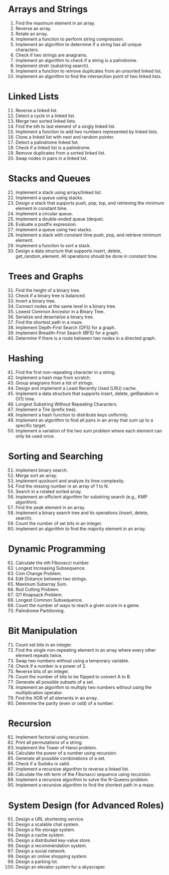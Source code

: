 # Arrays and Strings

1. Find the maximum element in an array.
2. Reverse an array.
3. Rotate an array.
4. Implement a function to perform string compression.
5. Implement an algorithm to determine if a string has all unique characters.
6. Check if two strings are anagrams.
7. Implement an algorithm to check if a string is a palindrome.
8. Implement strstr (substring search).
9. Implement a function to remove duplicates from an unsorted linked list.
10. Implement an algorithm to find the intersection point of two linked lists.

# Linked Lists

11. Reverse a linked list.
12. Detect a cycle in a linked list.
13. Merge two sorted linked lists.
14. Find the kth to last element of a singly linked list.
15. Implement a function to add two numbers represented by linked lists.
16. Clone a linked list with next and random pointer.
17. Detect a palindrome linked list.
18. Check if a linked list is a palindrome.
19. Remove duplicates from a sorted linked list.
20. Swap nodes in pairs in a linked list.

# Stacks and Queues

21. Implement a stack using arrays/linked list.
22. Implement a queue using stacks.
23. Design a stack that supports push, pop, top, and retrieving the minimum element in constant time.
24. Implement a circular queue.
25. Implement a double-ended queue (deque).
26. Evaluate a postfix expression.
27. Implement a queue using two stacks.
28. Implement a stack with constant time push, pop, and retrieve minimum element.
29. Implement a function to sort a stack.
30. Design a data structure that supports insert, delete, get_random_element. All operations should be done in constant time.

# Trees and Graphs

31. Find the height of a binary tree.
32. Check if a binary tree is balanced.
33. Invert a binary tree.
34. Connect nodes at the same level in a binary tree.
35. Lowest Common Ancestor in a Binary Tree.
36. Serialize and deserialize a binary tree.
37. Find the shortest path in a maze.
38. Implement Depth-First Search (DFS) for a graph.
39. Implement Breadth-First Search (BFS) for a graph.
40. Determine if there is a route between two nodes in a directed graph.

# Hashing

41. Find the first non-repeating character in a string.
42. Implement a hash map from scratch.
43. Group anagrams from a list of strings.
44. Design and implement a Least Recently Used (LRU) cache.
45. Implement a data structure that supports insert, delete, getRandom in O(1) time.
46. Longest Substring Without Repeating Characters.
47. Implement a Trie (prefix tree).
48. Implement a hash function to distribute keys uniformly.
49. Implement an algorithm to find all pairs in an array that sum up to a specific target.
50. Implement a variation of the two sum problem where each element can only be used once.

# Sorting and Searching

51. Implement binary search.
52. Merge sort an array.
53. Implement quicksort and analyze its time complexity.
54. Find the missing number in an array of 1 to N.
55. Search in a rotated sorted array.
56. Implement an efficient algorithm for substring search (e.g., KMP algorithm).
57. Find the peak element in an array.
58. Implement a binary search tree and its operations (insert, delete, search).
59. Count the number of set bits in an integer.
60. Implement an algorithm to find the majority element in an array.

# Dynamic Programming

61. Calculate the nth Fibonacci number.
62. Longest Increasing Subsequence.
63. Coin Change Problem.
64. Edit Distance between two strings.
65. Maximum Subarray Sum.
66. Rod Cutting Problem.
67. 0/1 Knapsack Problem.
68. Longest Common Subsequence.
69. Count the number of ways to reach a given score in a game.
70. Palindrome Partitioning.

# Bit Manipulation

71. Count set bits in an integer.
72. Find the single non-repeating element in an array where every other element repeats twice.
73. Swap two numbers without using a temporary variable.
74. Check if a number is a power of 2.
75. Reverse bits of an integer.
76. Count the number of bits to be flipped to convert A to B.
77. Generate all possible subsets of a set.
78. Implement an algorithm to multiply two numbers without using the multiplication operator.
79. Find the XOR of all elements in an array.
80. Determine the parity (even or odd) of a number.

# Recursion

81. Implement factorial using recursion.
82. Print all permutations of a string.
83. Implement the Tower of Hanoi problem.
84. Calculate the power of a number using recursion.
85. Generate all possible combinations of a set.
86. Check if a Sudoku is valid.
87. Implement a recursive algorithm to reverse a linked list.
88. Calculate the nth term of the Fibonacci sequence using recursion.
89. Implement a recursive algorithm to solve the N-Queens problem.
90. Implement a recursive algorithm to find the shortest path in a maze.

# System Design (for Advanced Roles)

91. Design a URL shortening service.
92. Design a scalable chat system.
93. Design a file storage system.
94. Design a cache system.
95. Design a distributed key-value store.
96. Design a recommendation system.
97. Design a social network.
98. Design an online shopping system.
99. Design a parking lot.
100. Design an elevator system for a skyscraper.
```
